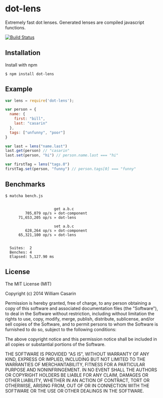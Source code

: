 
# dot-lens

  Extremely fast dot lenses. Generated lenses are compiled javascript functions.

  [![Build Status](https://travis-ci.org/jb55/dot-lens.svg)](https://travis-ci.org/jb55/dot-lens)

## Installation

  Install with npm

    $ npm install dot-lens

## Example

```js
var lens = require('dot-lens');

var person = {
  name: {
    first: "bill",
    last: "casarin"
  },
  tags: ["unfunny", "poor"]
}

var last = lens("name.last")
last.get(person) // "casarin"
last.set(person, "hi") // person.name.last === "hi"

var firstTag = lens("tags.0")
firstTag.set(person, "funny") // person.tags[0] === "funny"
```

## Benchmarks

    $ matcha bench.js


                          get a.b.c
             705,079 op/s » dot-component
          71,653,205 op/s » dot-lens

                          set a.b.c
             628,264 op/s » dot-component
          65,321,100 op/s » dot-lens


      Suites:  2
      Benches: 4
      Elapsed: 5,127.90 ms

## License

  The MIT License (MIT)

  Copyright (c) 2014 William Casarin

  Permission is hereby granted, free of charge, to any person obtaining a copy
  of this software and associated documentation files (the "Software"), to deal
  in the Software without restriction, including without limitation the rights
  to use, copy, modify, merge, publish, distribute, sublicense, and/or sell
  copies of the Software, and to permit persons to whom the Software is
  furnished to do so, subject to the following conditions:

  The above copyright notice and this permission notice shall be included in
  all copies or substantial portions of the Software.

  THE SOFTWARE IS PROVIDED "AS IS", WITHOUT WARRANTY OF ANY KIND, EXPRESS OR
  IMPLIED, INCLUDING BUT NOT LIMITED TO THE WARRANTIES OF MERCHANTABILITY,
  FITNESS FOR A PARTICULAR PURPOSE AND NONINFRINGEMENT. IN NO EVENT SHALL THE
  AUTHORS OR COPYRIGHT HOLDERS BE LIABLE FOR ANY CLAIM, DAMAGES OR OTHER
  LIABILITY, WHETHER IN AN ACTION OF CONTRACT, TORT OR OTHERWISE, ARISING FROM,
  OUT OF OR IN CONNECTION WITH THE SOFTWARE OR THE USE OR OTHER DEALINGS IN
  THE SOFTWARE.
